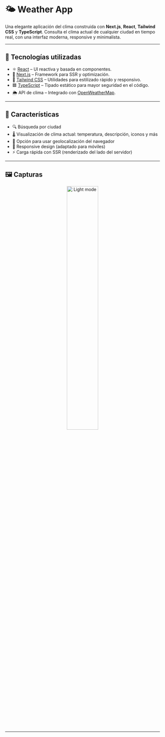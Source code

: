 # 🌤️ Weather App

Una elegante aplicación del clima construida con **Next.js**, **React**, **Tailwind CSS** y **TypeScript**. Consulta el clima actual de cualquier ciudad en tiempo real, con una interfaz moderna, responsive y minimalista.

---

## 🧰 Tecnologías utilizadas

- ⚛️ [React](https://reactjs.org/) – UI reactiva y basada en componentes.
- 🔼 [Next.js](https://nextjs.org/) – Framework para SSR y optimización.
- 🎨 [Tailwind CSS](https://tailwindcss.com/) – Utilidades para estilizado rápido y responsivo.
- 🟦 [TypeScript](https://www.typescriptlang.org/) – Tipado estático para mayor seguridad en el código.
- 🌦️ API de clima – Integrado con [OpenWeatherMap](https://openweathermap.org/api).

---

## 🚀 Características

- 🔍 Búsqueda por ciudad
- 🌡️ Visualización de clima actual: temperatura, descripción, iconos y más
- 📍 Opción para usar geolocalización del navegador
- 📱 Responsive design (adaptado para móviles)
- ⚡ Carga rápida con SSR (renderizado del lado del servidor)

---

## 🖼️ Capturas

<p align="center">
  <img src="public/screenshot-light.png" alt="Light mode" width="45%"/>
</p>

---